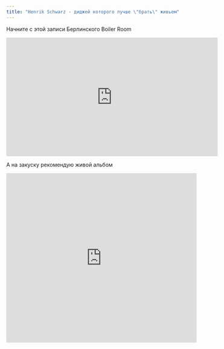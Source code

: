 ```yaml
---
title: "Henrik Schwarz - диджей которого лучше \"брать\" живьем"
---
```


Начните с этой записи Берлинского Boiler Room

<iframe width="560" height="315" src="https://www.youtube.com/embed/hyVq--qZVEI" frameborder="0" allow="accelerometer; autoplay; encrypted-media; gyroscope; picture-in-picture" allowfullscreen></iframe>

А на закуску рекомендую живой альбом

<iframe allow="autoplay *; encrypted-media *;" frameborder="0" height="450" style="width:100%;max-width:660px;overflow:hidden;background:transparent;" sandbox="allow-forms allow-popups allow-same-origin allow-scripts allow-storage-access-by-user-activation allow-top-navigation-by-user-activation" src="https://embed.music.apple.com/ru/album/henrik-schwarz-live/266727238?l=en"></iframe>

